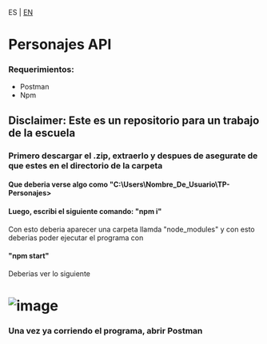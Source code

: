 ES | [EN](EN_README.md)

# Personajes API
### Requerimientos: 

- Postman
- Npm
  
## Disclaimer: Este es un repositorio para un trabajo de la escuela

### Primero descargar el .zip, extraerlo y despues de asegurate de que estes en el directorio de la carpeta

#### Que deberia verse algo como "C:\Users\Nombre_De_Usuario\TP-Personajes>
#### Luego, escribi el siguiente comando: "npm i"

Con esto deberia aparecer una carpeta llamda "node_modules" y con esto deberias poder ejecutar el programa con
#### "npm start"

Deberias ver lo siguiente 

# ![image](https://github.com/siathers/TP-Personajes/assets/105530043/b12fbd9c-aa95-4869-a9b6-d635f157f0ac)

### Una vez ya corriendo el programa, abrir Postman
